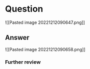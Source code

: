 # Question
![[Pasted image 20221212090647.png]]
## Answer
![[Pasted image 20221212090658.png]]
### Further review
